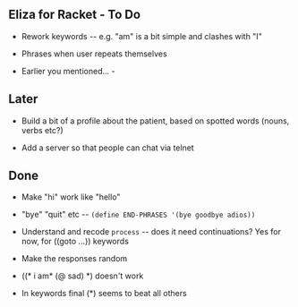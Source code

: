 Eliza for Racket - To Do
------------------------

* Rework keywords -- e.g. "am" is a bit simple and clashes with "I"

* Phrases when user repeats themselves

* Earlier you mentioned... - 


Later
-----

* Build a bit of a profile about the patient, based on
  spotted words (nouns, verbs etc?)

* Add a server so that people can chat via telnet



Done
----

* Make "hi" work like "hello"

* "bye" "quit" etc -- `(define END-PHRASES '(bye goodbye adios))`

* Understand and recode `process` -- does it need continuations?
  Yes for now, for ((goto ...)) keywords

* Make the responses random

* ((* i am* (@ sad) *) doesn't work

* In keywords final (*) seems to beat all others

